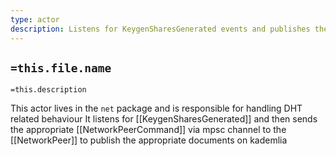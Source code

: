 ```yaml
---
type: actor
description: Listens for KeygenSharesGenerated events and publishes the payload to kademlia whilst simultaneously dispatching a gossipsub event KeygenSharesPublished
---
```


## `=this.file.name`

`=this.description`

This actor lives in the `net` package and is responsible for handling DHT related behaviour
It listens for [[KeygenSharesGenerated]] and then sends the appropriate [[NetworkPeerCommand]] via mpsc channel to the [[NetworkPeer]] to publish the appropriate documents on kademlia